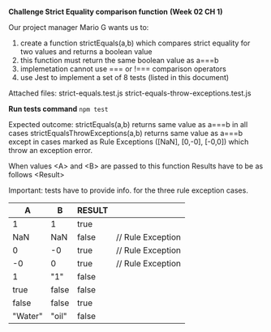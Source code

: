 **Challenge Strict Equality comparison function**
**(Week 02 CH 1)**

Our project manager Mario G wants us to:

1. create a function strictEquals(a,b) which compares
   strict equality for two values and returns a boolean value
2. this function must return the same boolean value as a===b
3. implemetation cannot use === or !=== comparison operators
4. use Jest to implement a set of 8 tests (listed in this document)

Attached files:
strict-equals.test.js
strict-equals-throw-exceptions.test.js

**Run tests command**
`npm test`

Expected outcome:
strictEquals(a,b) returns same value as a===b in all cases
strictEqualsThrowExceptions(a,b) returns same value as a===b
except in cases marked as Rule Exceptions ([NaN], [0,-0], [-0,0])
which throw an exception error.

When values \<A\> and \<B\> are passed to this function
Results have to be as follows \<Result\>

Important: tests have to provide info. for the three
rule exception cases.

| A       | B     | RESULT |                   |
| ------- | ----- | ------ | ----------------- |
| 1       | 1     | true   |                   |
| NaN     | NaN   | false  | // Rule Exception |
| 0       | -0    | true   | // Rule Exception |
| -0      | 0     | true   | // Rule Exception |
| 1       | "1"   | false  |                   |
| true    | false | false  |                   |
| false   | false | true   |                   |
| "Water" | "oil" | false  |
